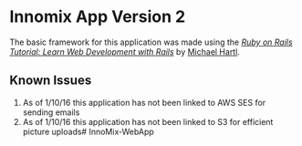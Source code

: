 # Innomix App Version 2

The basic framework for this application was made using the [*Ruby on Rails Tutorial: Learn Web Development with Rails*](http://www.railstutorial.org/) by [Michael Hartl](http://www.michaelhartl.com/).

## Known Issues

1. As of 1/10/16 this application has not been linked to AWS SES for sending emails
2. As of 1/10/16 this application has not been linked to S3 for efficient picture uploads# InnoMix-WebApp
